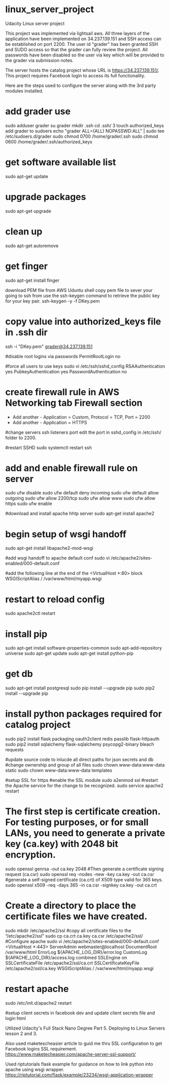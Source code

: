 # linux_server_project
Udacity Linux server project

This project was implemented via lightsail aws. All three layers of the application have been implemented on 34.237.139.151 and SSH access can be established on port 2200. The user id "grader" has been granted SSH and SUDO access so that the grader can fully review the project. All passwords have been disabled so the user via key which will be provided to the grader via submission notes. 

The server hosts the catalog project whose URL is https://34.237.139.151/. This project requires Facebook login to access its full functionality. 

Here are the steps used to configure the server along with the 3rd party modules installed.  
# add grader use
sudo adduser grader
su grader
mkdir .ssh
cd .ssh/
    3  touch authorized_keys
add grader to sudoers
	echo "grader ALL=(ALL) NOPASSWD:ALL" | sudo tee /etc/sudoers.d/grader 
 sudo chmod 0700 /home/grader/.ssh
 sudo chmod 0600 /home/grader/.ssh/authorized_keys

# get software available list
sudo apt-get update

# upgrade packages
sudo apt-get upgrade

# clean up
sudo apt-get autoremove

# get finger
sudo apt-get install finger


download PEM file from AWS Uduntu shell
copy pem file to sever your going to ssh from
use the ssh-keygen command to retrieve the public key for your key pair.
 ssh-keygen -y -f DKey.pem
# copy value into authorized_keys file in .ssh dir
 ssh -i "DKey.pem"  grader@34.237.139.151

#disable root logins via passwords
	PermitRootLogin no

#force all users to use keys
sudo vi /etc/ssh/sshd_config
RSAAuthentication yes
PubkeyAuthentication yes
PasswordAuthentication no

# create firewall rule in AWS Networking tab Firewall section
+ Add another - Application = Custom, Protocol = TCP, Port = 2200
+ Add another - Application = HTTPS 

#change servers ssh listeners port
edit the port in sshd_config in /etc/ssh/ folder to 2200.

#restart SSHD
sudo systemctl restart ssh

# add and enable firewall rule on server
sudo ufw disable
sudo ufw default deny incoming
sudo ufw default allow outgoing
sudo ufw allow 2200/tcp
sudo ufw allow www
sudo ufw allow https
sudo ufw enable

#download and install apache hhtp server
sudo apt-get install apache2

# begin setup of wsgi handoff
sudo apt-get install libapache2-mod-wsgi

#add wsgi handoff to apache default conf
sudo vi /etc/apache2/sites-enabled/000-default.conf

#add the following line at the end of the <VirtualHost *:80> block
WSGIScriptAlias / /var/www/html/myapp.wsgi

# restart to reload config
sudo apache2ctl restart

# install pip
sudo apt-get install software-properties-common
sudo apt-add-repository universe
sudo apt-get update
sudo apt-get install python-pip

# get db
sudo apt-get install postgresql
sudo pip install --upgrade pip
sudo pip2 install --upgrade pip

# install python packages required for catalog project
sudo pip2 install flask packaging oauth2client redis passlib flask-httpauth
sudo pip2 install sqlalchemy flask-sqlalchemy psycopg2-binary bleach requests

#update source code to inlucde all direct paths for json secrets and db
#change ownership and group of all files 
sudo chown www-data:www-data static
sudo chown www-data:www-data templates

#setup SSL for https
#enable the SSL module
sudo a2enmod ssl
#restart the Apache service for the change to be recognized.
sudo service apache2 restart
# The first step is certificate creation. For testing purposes, or for small LANs, you need to generate a private key (ca.key) with 2048 bit encryption.
sudo openssl genrsa -out ca.key 2048
#Then generate a certificate signing request (ca.csr)
sudo openssl req -nodes -new -key ca.key -out ca.csr
#generate a self-signed certificate (ca.crt) of X509 type valid for 365 keys.
sudo openssl x509 -req -days 365 -in ca.csr -signkey ca.key -out ca.crt
# Create a directory to place the certificate files we have created.
sudo mkdir /etc/apache2/ssl
#copy all certificate files to the “/etc/apache2/ssl”
sudo cp ca.crt ca.key ca.csr /etc/apache2/ssl/
#Configure apache
sudo vi /etc/apache2/sites-enabled/000-default.conf
<VirtualHost *:443>
                ServerAdmin webmaster@localhost
                DocumentRoot /var/www/html
                ErrorLog ${APACHE_LOG_DIR}/error.log
                CustomLog ${APACHE_LOG_DIR}/access.log combined
                SSLEngine on
                SSLCertificateFile /etc/apache2/ssl/ca.crt
                SSLCertificateKeyFile /etc/apache2/ssl/ca.key
                WSGIScriptAlias / /var/www/html/myapp.wsgi
</VirtualHost>
# restart apache
sudo /etc/init.d/apache2 restart

#setup client secrets in facebook dev and update client secrets file and login html

Utilized Udacity's Full Stack Nano Degree Part 5. Deploying to Linux Servers lesson 2 and 3. 

Also used maketescheasier article to guid me thru SSL configuration to get Facebook logins SSL requirement. 
https://www.maketecheasier.com/apache-server-ssl-support/

Used riptutorials flask example for guidance on how to link python into apache using wsgi wrapper. 
https://riptutorial.com/flask/example/23234/wsgi-application-wrapper








